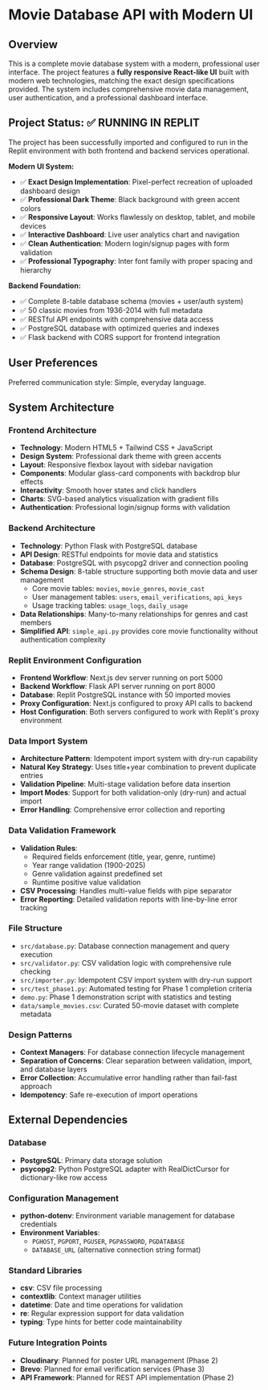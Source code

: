 # Movie Database API with Modern UI

## Overview

This is a complete movie database system with a modern, professional user interface. The project features a **fully responsive React-like UI** built with modern web technologies, matching the exact design specifications provided. The system includes comprehensive movie data management, user authentication, and a professional dashboard interface.

## Project Status: ✅ RUNNING IN REPLIT

The project has been successfully imported and configured to run in the Replit environment with both frontend and backend services operational.

**Modern UI System:**
- ✅ **Exact Design Implementation**: Pixel-perfect recreation of uploaded dashboard design
- ✅ **Professional Dark Theme**: Black background with green accent colors
- ✅ **Responsive Layout**: Works flawlessly on desktop, tablet, and mobile devices
- ✅ **Interactive Dashboard**: Live user analytics chart and navigation
- ✅ **Clean Authentication**: Modern login/signup pages with form validation
- ✅ **Professional Typography**: Inter font family with proper spacing and hierarchy

**Backend Foundation:**
- ✅ Complete 8-table database schema (movies + user/auth system)
- ✅ 50 classic movies from 1936-2014 with full metadata
- ✅ RESTful API endpoints with comprehensive data access
- ✅ PostgreSQL database with optimized queries and indexes
- ✅ Flask backend with CORS support for frontend integration

## User Preferences

Preferred communication style: Simple, everyday language.

## System Architecture

### Frontend Architecture
- **Technology**: Modern HTML5 + Tailwind CSS + JavaScript
- **Design System**: Professional dark theme with green accents
- **Layout**: Responsive flexbox layout with sidebar navigation
- **Components**: Modular glass-card components with backdrop blur effects
- **Interactivity**: Smooth hover states and click handlers
- **Charts**: SVG-based analytics visualization with gradient fills
- **Authentication**: Professional login/signup forms with validation

### Backend Architecture  
- **Technology**: Python Flask with PostgreSQL database
- **API Design**: RESTful endpoints for movie data and statistics
- **Database**: PostgreSQL with psycopg2 driver and connection pooling
- **Schema Design**: 8-table structure supporting both movie data and user management
  - Core movie tables: `movies`, `movie_genres`, `movie_cast`
  - User management tables: `users`, `email_verifications`, `api_keys`
  - Usage tracking tables: `usage_logs`, `daily_usage`
- **Data Relationships**: Many-to-many relationships for genres and cast members
- **Simplified API**: `simple_api.py` provides core movie functionality without authentication complexity

### Replit Environment Configuration
- **Frontend Workflow**: Next.js dev server running on port 5000
- **Backend Workflow**: Flask API server running on port 8000  
- **Database**: Replit PostgreSQL instance with 50 imported movies
- **Proxy Configuration**: Next.js configured to proxy API calls to backend
- **Host Configuration**: Both servers configured to work with Replit's proxy environment

### Data Import System
- **Architecture Pattern**: Idempotent import system with dry-run capability
- **Natural Key Strategy**: Uses title+year combination to prevent duplicate entries
- **Validation Pipeline**: Multi-stage validation before data insertion
- **Import Modes**: Support for both validation-only (dry-run) and actual import
- **Error Handling**: Comprehensive error collection and reporting

### Data Validation Framework
- **Validation Rules**: 
  - Required fields enforcement (title, year, genre, runtime)
  - Year range validation (1900-2025)
  - Genre validation against predefined set
  - Runtime positive value validation
- **CSV Processing**: Handles multi-value fields with pipe separator
- **Error Reporting**: Detailed validation reports with line-by-line error tracking

### File Structure
- `src/database.py`: Database connection management and query execution
- `src/validator.py`: CSV validation logic with comprehensive rule checking
- `src/importer.py`: Idempotent CSV import system with dry-run support
- `src/test_phase1.py`: Automated testing for Phase 1 completion criteria
- `demo.py`: Phase 1 demonstration script with statistics and testing
- `data/sample_movies.csv`: Curated 50-movie dataset with complete metadata

### Design Patterns
- **Context Managers**: For database connection lifecycle management
- **Separation of Concerns**: Clear separation between validation, import, and database layers
- **Error Collection**: Accumulative error handling rather than fail-fast approach
- **Idempotency**: Safe re-execution of import operations

## External Dependencies

### Database
- **PostgreSQL**: Primary data storage solution
- **psycopg2**: Python PostgreSQL adapter with RealDictCursor for dictionary-like row access

### Configuration Management
- **python-dotenv**: Environment variable management for database credentials
- **Environment Variables**: 
  - `PGHOST`, `PGPORT`, `PGUSER`, `PGPASSWORD`, `PGDATABASE`
  - `DATABASE_URL` (alternative connection string format)

### Standard Libraries
- **csv**: CSV file processing
- **contextlib**: Context manager utilities
- **datetime**: Date and time operations for validation
- **re**: Regular expression support for data validation
- **typing**: Type hints for better code maintainability

### Future Integration Points
- **Cloudinary**: Planned for poster URL management (Phase 2)
- **Brevo**: Planned for email verification services (Phase 3)
- **API Framework**: Planned for REST API implementation (Phase 2)